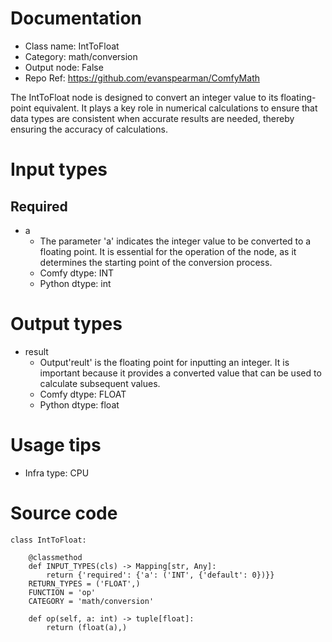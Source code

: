# Documentation
- Class name: IntToFloat
- Category: math/conversion
- Output node: False
- Repo Ref: https://github.com/evanspearman/ComfyMath

The IntToFloat node is designed to convert an integer value to its floating-point equivalent. It plays a key role in numerical calculations to ensure that data types are consistent when accurate results are needed, thereby ensuring the accuracy of calculations.

# Input types
## Required
- a
    - The parameter 'a' indicates the integer value to be converted to a floating point. It is essential for the operation of the node, as it determines the starting point of the conversion process.
    - Comfy dtype: INT
    - Python dtype: int

# Output types
- result
    - Output'reult' is the floating point for inputting an integer. It is important because it provides a converted value that can be used to calculate subsequent values.
    - Comfy dtype: FLOAT
    - Python dtype: float

# Usage tips
- Infra type: CPU

# Source code
```
class IntToFloat:

    @classmethod
    def INPUT_TYPES(cls) -> Mapping[str, Any]:
        return {'required': {'a': ('INT', {'default': 0})}}
    RETURN_TYPES = ('FLOAT',)
    FUNCTION = 'op'
    CATEGORY = 'math/conversion'

    def op(self, a: int) -> tuple[float]:
        return (float(a),)
```